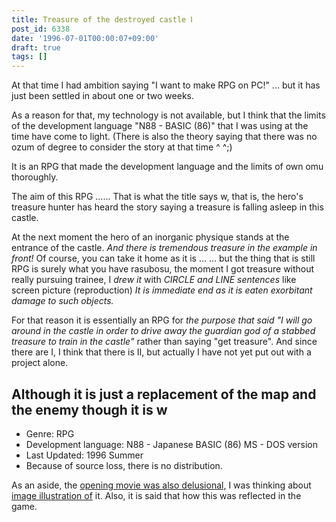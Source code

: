 ```yaml
---
title: Treasure of the destroyed castle Ⅰ
post_id: 6338
date: '1996-07-01T00:00:07+09:00'
draft: true
tags: []
---
```


At that time I had ambition saying "I want to make RPG on PC!" ... but it has just been settled in about one or two weeks.

As a reason for that, my technology is not available, but I think that the limits of the development language "N88 - BASIC (86)" that I was using at the time have come to light. (There is also the theory saying that there was no ozum of degree to consider the story at that time ^ ^;)

It is an RPG that made the development language and the limits of own omu thoroughly.

The aim of this RPG ...... That is what the title says w, that is, the hero's treasure hunter has heard the story saying a treasure is falling asleep in this castle.

At the next moment the hero of an inorganic physique stands at the entrance of the castle. _And there is tremendous treasure in the example in front!_ Of course, you can take it home as it is ... ... but the thing that is still RPG is surely what you have rasubosu, the moment I got treasure without really pursuing trainee, I _drew it_ with _CIRCLE and LINE sentences_ like screen picture (reproduction) _It is immediate end as it is eaten exorbitant damage to such objects._

For that reason it is essentially an RPG for _the purpose that said "I will go around in the castle in order to drive away the guardian god of a stabbed treasure to train in the castle"_ rather than saying "get treasure". And since there are I, I think that there is II, but actually I have not yet put out with a project alone.

## Although it is just a replacement of the map and the enemy though it is w

*   Genre: RPG
*   Development language: N88 - Japanese BASIC (86) MS - DOS version
*   Last Updated: 1996 Summer
*   Because of source loss, there is no distribution.

As an aside, the [opening movie was also delusional,](../../1995/11/01-treasure-in-grave.md) I was thinking about [image illustration of](../../1995/11/01-treasure-in-grave.md) it. Also, it is said that how this was reflected in the game.
